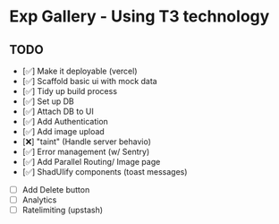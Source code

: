 # Exp Gallery - Using T3 technology

## TODO

- [✅] Make it deployable (vercel)
- [✅] Scaffold basic ui with mock data
- [✅] Tidy up build process
- [✅] Set up DB
- [✅] Attach DB to UI
- [✅] Add Authentication
- [✅] Add image upload
- [❌] "taint" (Handle server behavio)
- [✅] Error management (w/ Sentry)
- [✅] Add Parallel Routing/ Image page
- [✅] ShadUIify components (toast messages)
- [ ] Add Delete button
- [ ] Analytics
- [ ] Ratelimiting (upstash)
